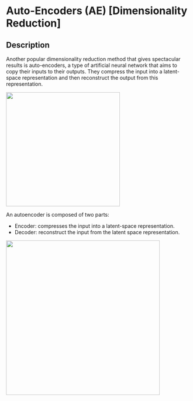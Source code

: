 # Auto-Encoders (AE) [Dimensionality Reduction]

## Description

Another popular dimensionality reduction method that gives spectacular results is auto-encoders, a type of artificial neural network that aims to copy their inputs to their outputs. They compress the input into a latent-space representation and then reconstruct the output from this representation.

<img src="image2.png" style="width:3.24479in" />

An autoencoder is composed of two parts:

- Encoder: compresses the input into a latent-space representation.
- Decoder: reconstruct the input from the latent space representation.

<img src="image1.png" style="width:4.37795in" />
